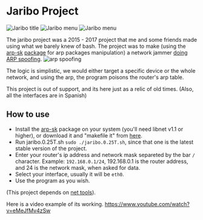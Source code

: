 # Jaribo Project

![Jaribo title](https://github.com/Frenzoid/jariboproject/blob/master/gitassets/3.jpg)
![Jaribo menu](https://github.com/Frenzoid/jariboproject/blob/master/gitassets/2.jpg)
![Jaribo menu](https://github.com/Frenzoid/jariboproject/blob/master/gitassets/2ENG.png)


The jaribo project was a 2015 - 2017 project that me and some friends made using what we barely knew of bash. 
The project was to make (using the [arp-sk](https://github.com/wi-fi-analyzer/arp-sk) [package](https://manned.org/arp-sk/99e329e1) for arp packages manipulation) a network jammer [doing ARP spoofing](https://en.wikipedia.org/wiki/ARP_spoofing).
![arp spoofing](https://upload.wikimedia.org/wikipedia/commons/thumb/3/33/ARP_Spoofing.svg/1280px-ARP_Spoofing.svg.png)

The logic is simplistic, we would either target a specific device or the whole network, and using the arp, the program poisons the router's arp table.

This project is out of support, and its here just as a relic of old times.
(Also, all the interfaces are in Spanish)

## How to use

- Install the [arp-sk](http://sid.rstack.org/arp-sk/) package on your system (you'll need libnet v1.1 or higher), or download it and "makefile it" from [here](https://github.com/wi-fi-analyzer/arp-sk).
- Run jaribo.0.25T.sh `sudo ./jaribo.0.25T.sh`, since that one is the latest stable version of the project.
- Enter your router's ip address and network mask separeted by the bar `/` character. Example: `192.168.0.1/24`, 192.168.0.1 is the router address, and 24 is the network mask, when asked for data.
- Select your interface, usually it will be `eth0`.
- Use the program as you wish.

(This project depends on [net tools](https://packages.debian.org/stretch/net-tools)).


Here is a video example of its working.
https://www.youtube.com/watch?v=eMeJfMv4zSw
